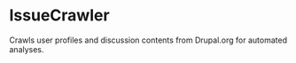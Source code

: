 IssueCrawler
============

Crawls user profiles and discussion contents from Drupal.org for automated analyses.